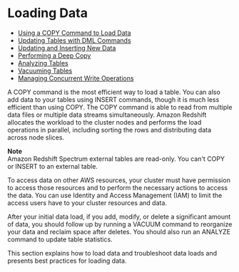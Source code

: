 # Loading Data<a name="t_Loading_data"></a>


+ [Using a COPY Command to Load Data](t_Loading_tables_with_the_COPY_command.md)
+ [Updating Tables with DML Commands](t_Updating_tables_with_DML_commands.md)
+ [Updating and Inserting New Data](t_updating-inserting-using-staging-tables-.md)
+ [Performing a Deep Copy](performing-a-deep-copy.md)
+ [Analyzing Tables](t_Analyzing_tables.md)
+ [Vacuuming Tables](t_Reclaiming_storage_space202.md)
+ [Managing Concurrent Write Operations](c_Concurrent_writes.md)

A COPY command is the most efficient way to load a table\. You can also add data to your tables using INSERT commands, though it is much less efficient than using COPY\. The COPY command is able to read from multiple data files or multiple data streams simultaneously\. Amazon Redshift allocates the workload to the cluster nodes and performs the load operations in parallel, including sorting the rows and distributing data across node slices\.

**Note**  
Amazon Redshift Spectrum external tables are read\-only\. You can't COPY or INSERT to an external table\.

To access data on other AWS resources, your cluster must have permission to access those resources and to perform the necessary actions to access the data\. You can use Identity and Access Management \(IAM\) to limit the access users have to your cluster resources and data\.

After your initial data load, if you add, modify, or delete a significant amount of data, you should follow up by running a VACUUM command to reorganize your data and reclaim space after deletes\. You should also run an ANALYZE command to update table statistics\.

This section explains how to load data and troubleshoot data loads and presents best practices for loading data\.